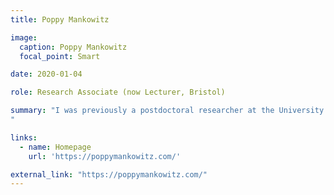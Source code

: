 ```yaml
---
title: Poppy Mankowitz

image:
  caption: Poppy Mankowitz
  focal_point: Smart

date: 2020-01-04

role: Research Associate (now Lecturer, Bristol)

summary: "I was previously a postdoctoral researcher at the University of Salzburg, having completed my PhD at the University of St Andrews. I work primarily on formal semantics, pragmatics, the philosophy of language and metaphysics. My current research interests include quantifiers, contextualism, semantic paradoxes, and the role of truth in semantics.
"

links:
  - name: Homepage
    url: 'https://poppymankowitz.com/'

external_link: "https://poppymankowitz.com/"
---
```


